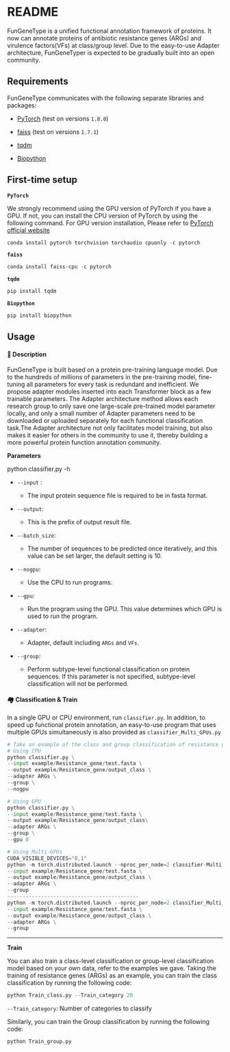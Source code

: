 # README

FunGeneType is a unified functional annotation framework of proteins. It now can annotate proteins of antibiotic resistance genes (ARGs)  and virulence factors(VFs) at class/group level.  Due to the easy-to-use Adapter architecture, FunGeneTyper is expected to be gradually built into an open community. 



## Requirements

FunGeneType communicates with  the following separate libraries and packages:

- [PyTorch](https://github.com/pytorch/pytorch)   (test on versions `1.8.0`)

- [faiss](https://github.com/facebookresearch/faiss)     (test on versions `1.7.1`)

- [tqdm](https://github.com/tqdm/tqdm)      

- [Biopython](https://biopython.org/)  



## First-time setup	

**`PyTorch`** 

We strongly recommend using the GPU version of PyTorch if you have a GPU. If not, you can install the CPU version of PyTorch by using the following command. For GPU version installation, Please refer to  [PyTorch official website](https://github.com/pytorch/pytorch)

```python
conda install pytorch torchvision torchaudio cpuonly -c pytorch
```

**`faiss`**

```python
conda install faiss-cpu -c pytorch 
```

**`tqdm`**

```python
pip install tqdm
```

**`Biopython`**

```python
pip install biopython
```



## Usage

#### :house_with_garden:  **Description**

FunGeneType is built based on a protein pre-training language model. Due to the hundreds of millions of parameters in the pre-training model, fine-tuning all parameters for every task is redundant and inefficient. We propose adapter modules inserted into each Transformer block as a few trainable parameters. The Adapter architecture method allows each research group to only save one large-scale pre-trained model parameter locally, and only a small number of Adapter parameters need to be downloaded or uploaded separately for each functional classification task.The Adapter architecture not only facilitates model training, but also makes it easier for others in the community to use it, thereby building a more powerful protein function annotation community.



**Parameters**

python classifier.py -h

- `--input` : 
  - The input protein sequence file is required to be in fasta format.

- `--output`: 
  - This is the prefix of output result file.

- `--batch_size`:
  -  The number of sequences to be predicted once iteratively, and this value can be set larger, the default setting is 10.

- `--nogpu`:
  -  Use the CPU to run programs.

- `--gpu`:
  -  Run the program using the GPU. This value determines which GPU is used to run the program.

- `--adapter`:
  -  Adapter, default including `ARGs` and `VFs`.

- `--group`:
  -  Perform subtype-level functional classification on protein sequences. If this parameter is not specified, subtype-level classification will not be performed.



#### :houses: Classification & Train

In a single GPU or CPU environment, run `classifier.py`. In addition, to speed up functional protein annotation, an easy-to-use program that uses multiple GPUs simultaneously is also provided as `classifier_Multi_GPUs.py`

```python
# Take an example of the class and group classification of resistance genes
# Using CPU
python classifier.py \
--input example/Resistance_gene/test.fasta \
--output example/Resistance_gene/output_class \
--adapter ARGs \
--group \
--nogpu

# Using GPU 
python classifier.py \
--input example/Resistance_gene/test.fasta \
--output example/Resistance_gene/output_class\
--adapter ARGs \
--group \
--gpu 0

# Using Multi-GPUs
CUDA_VISIBLE_DEVICES="0,1" 
python -m torch.distributed.launch --nproc_per_node=2 classifier-Multi-GPUs.py \
--input example/Resistance_gene/test.fasta \
--output example/Resistance_gene/output_class \
--adapter ARGs \
--group 
-------------------------------------------
python -m torch.distributed.launch --nproc_per_node=2 classifier_Multi_GPUs.py \
--input example/Resistance_gene/test.fasta \
--output example/Resistance_gene/output_class \
--adapter ARGs \
--group 
```



---



**Train**

You can also train a class-level classification or group-level classification model based on your own data, refer to the examples we gave. Taking the training of resistance genes (ARGs) as an example, you can train the class classification by running the following code:

```python
python Train_class.py --Train_category 20
```

`--Train_category`: Number of categories to classify 



Similarly, you can train the Group classification by running the following code:

```python
python Train_group.py
```


